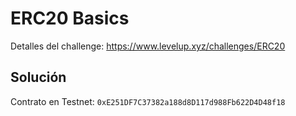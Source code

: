 # ERC20 Basics

Detalles del challenge: https://www.levelup.xyz/challenges/ERC20

## Solución

Contrato en Testnet: `0xE251DF7C37382a188d8D117d988Fb622D4D48f18`
